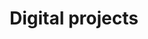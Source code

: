 ---
order: 5

layout: categories
mode: dark

title: 'Digital projects'
category: 'Digital'

excerpt: 'Projects focused on digital-based media.'
exordium_backup: 'Projects focused on digital-based media.'

published: true
---